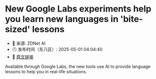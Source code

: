 # New Google Labs experiments help you learn new languages in 'bite-sized' lessons
- 📅 来源: ZDNet AI
- 🕒 发布时间（东八区）: 2025-05-01 04:04:40
- 🔗 [原文链接](https://www.zdnet.com/article/new-google-labs-experiments-help-you-learn-new-languages-in-bite-sized-lessons/)

Available through Google Labs, the new tools use AI to provide language lessons to help you in real-life situations.